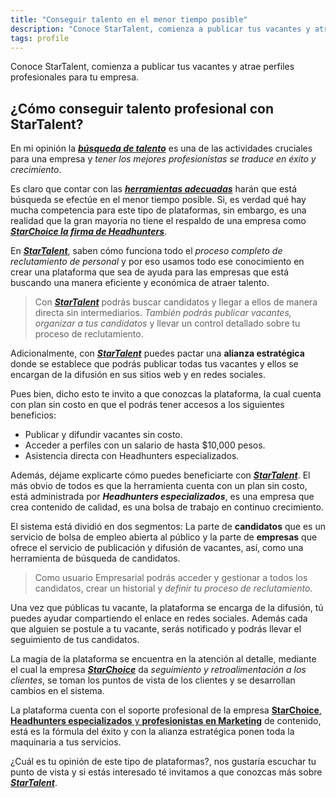 ```yaml
---
title: "Conseguir talento en el menor tiempo posible"
description: "Conoce StarTalent, comienza a publicar tus vacantes y atrae perfiles profesionales para tu empresa"
tags: profile
---
```


Conoce StarTalent, comienza a publicar tus vacantes y atrae perfiles profesionales para tu empresa.

## ¿Cómo conseguir talento profesional con StarTalent?

En mi opinión la [**_búsqueda de talento_**](https://startalent.mx/) es una de las actividades cruciales para una empresa y _tener los mejores profesionistas se traduce en éxito y crecimiento_.

Es claro que contar con las [**_herramientas adecuadas_**](https://startalent.mx/) harán que está búsqueda se efectúe en el menor tiempo posible. Si, es verdad qué hay mucha competencia para este tipo de plataformas, sin embargo, es una realidad que la gran mayoría no tiene el respaldo de una empresa como [**_StarChoice la firma de Headhunters_**](https://candidatos.starchoice.com.mx/).

En [**_StarTalent_**](https://startalent.mx/), saben cómo funciona todo el _proceso completo de reclutamiento de personal_ y por eso usamos todo ese conocimiento en crear una plataforma que sea de ayuda para las empresas que está buscando una manera eficiente y económica de atraer talento.

> Con [**_StarTalent_**](https://startalent.mx/) podrás buscar candidatos y llegar a ellos de manera directa sin intermediarios. _También podrás publicar vacantes, organizar a tus candidatos_ y llevar un control detallado sobre tu proceso de reclutamiento.

Adicionalmente, con [**_StarTalent_**](https://startalent.mx/) puedes pactar una **alianza estratégica** donde se establece que podrás publicar todas tus vacantes y ellos se encargan de la difusión en sus sitios web y en redes sociales.

Pues bien, dicho esto te invito a que conozcas la plataforma, la cual cuenta con plan sin costo en que el podrás tener accesos a los siguientes beneficios:

- Publicar y difundir vacantes sin costo.
- Acceder a perfiles con un salario de hasta $10,000 pesos.
- Asistencia directa con Headhunters especializados.

Además, déjame explicarte cómo puedes beneficiarte con [**_StarTalent_**](https://startalent.mx/). El más obvio de todos es que la herramienta cuenta con un plan sin costo, está administrada por **_Headhunters especializados_**, es una empresa que crea contenido de calidad, es una bolsa de trabajo en continuo crecimiento.

El sistema está dividió en dos segmentos: La parte de **candidatos** que es un servicio de bolsa de empleo abierta al público y la parte de **empresas** que ofrece el servicio de publicación y difusión de vacantes, así, como una herramienta de búsqueda de candidatos.

> Como usuario Empresarial podrás acceder y gestionar a todos los candidatos, crear un historial y _definir tu proceso de reclutamiento_.

Una vez que públicas tu vacante, la plataforma se encarga de la difusión, tú puedes ayudar compartiendo el enlace en redes sociales. Además cada que alguien se postule a tu vacante, serás notificado y podrás llevar el seguimiento de tus candidatos.

La magia de la plataforma se encuentra en la atención al detalle, mediante el cual la empresa [**_StarChoice_**](https://candidatos.starchoice.com.mx/) da _seguimiento y retroalimentación a los clientes_, se toman los puntos de vista de los clientes y se desarrollan cambios en el sistema.

La plataforma cuenta con el soporte profesional de la empresa [**StarChoice**, **Headhunters especializados** y **profesionistas en Marketing**](https://www.starchoice.com.mx/) de contenido, está es la fórmula del éxito y con la alianza estratégica ponen toda la maquinaria a tus servicios.

¿Cuál es tu opinión de este tipo de plataformas?, nos gustaría escuchar tu punto de vista y si estás interesado té invitamos a que conozcas más sobre [**_StarTalent_**](https://startalent.mx/).

